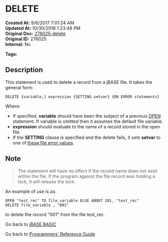 # DELETE

**Created At:** 9/6/2017 7:01:24 AM  
**Updated At:** 10/30/2018 1:23:48 PM  
**Original Doc:** [276025-delete](https://docs.jbase.com/36868-jbase-basic/276025-delete)  
**Original ID:** 276025  
**Internal:** No  

**Tags:**
<badge text='records' vertical='middle' />
<badge text='file operations' vertical='middle' />

## Description

This statement is used to delete a record from a jBASE file. It takes the general form:

```
DELETE {variable,} expression {SETTING setvar} {ON ERROR statements}
```

Where:

- If specified, **variable** should have been the subject of a previous [OPEN](./../open) statement. If variable is omitted then it assumes the default file variable.
- **expression** should evaluate to the name of a record stored in the open file.
- If the **SETTING** clause is specified and the delete fails, it sets **setvar** to one of [these file error values](./../incremental-file-errors).

## Note

> The statement will have no effect if the record name does not exist within the file. If the program against the file record was holding a lock, it will release the lock.

An example of use is as:

```
OPEN "test_rec" TO file_variable ELSE ABORT 201, "test_rec"
DELETE file_variable , "001"
```

to delete the record "001" from the file test\_rec .

Go back to [jBASE BASIC](./../README.md)

Go back to [Programmers' Reference Guide](./../../reference-guides/jbc/README.md)
